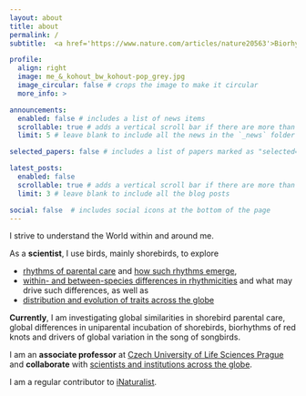 ```yaml
---
layout: about
title: about
permalink: /
subtitle:  <a href='https://www.nature.com/articles/nature20563'>Biorhythms</a>, <a href='https://onlinelibrary.wiley.com/doi/full/10.1111/ele.13662'>macroecology & evolution</a>, <a href='https://osf.io/profile/'>open science</a>, <a href='https://www.youtube.com/channel/UCP8ITIDaFZHW68z7KaTyDew'>shorebirds</a>.

profile:
  align: right
  image: me_&_kohout_bw_kohout-pop_grey.jpg
  image_circular: false # crops the image to make it circular
  more_info: >

announcements:
  enabled: false # includes a list of news items
  scrollable: true # adds a vertical scroll bar if there are more than 3 news items
  limit: 5 # leave blank to include all the news in the `_news` folder

selected_papers: false # includes a list of papers marked as "selected={true}"

latest_posts:
  enabled: false
  scrollable: true # adds a vertical scroll bar if there are more than 3 new posts items
  limit: 3 # leave blank to include all the blog posts

social: false  # includes social icons at the bottom of the page
---
```


I strive to understand the World within and around me. 

As a **scientist**, I use birds, mainly shorebirds, to explore 
- <a href='https://www.nature.com/articles/s41598-019-41223-z'>rhythms of parental care</a> and <a href='https://doi.org/10.3389/fevo.2019.00093'>how such rhythms emerge</a>, 
-  <a href='https://www.nature.com/articles/nature20563'>within- and between-species differences in rhythmicities</a> and what may drive such differences, as well as
- <a href='https://onlinelibrary.wiley.com/doi/full/10.1111/ele.13662'>distribution and evolution of traits across the globe</a>

**Currently**, I am investigating global similarities in shorebird parental care, global differences in uniparental incubation of shorebirds, biorhythms of red knots and drivers of global variation in the song of songbirds.  

I am an **associate professor** at   [Czech University of Life Sciences Prague](https://www.czu.cz/en) and **collaborate** with [scientists and institutions across the globe](https://doi.org/10.1126/science.aaw8529). 

I am a regular contributor to <a href='https://www.inaturalist.org/people/1583651'>iNaturalist</a>. 